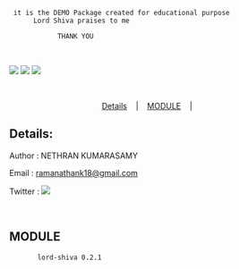 <p align=center>

     it is the DEMO Package created for educational purpose 
          Lord Shiva praises to me

                THANK YOU
<br>

<a target="_blank" href="https://www.python.org/downloads/" title="Python version"><img src="https://img.shields.io/badge/python-%3E=_3.6-green.svg"></a>
<a target="_blank"
href="https://github.com/nethra-coding/Lord_Shiva.git"
title="GITHUB"><img src="https://img.shields.io/badge/github-github-orange"></a>
<a target="_blank" href="https://twitter.com/intent/tweet?&url=https://github.com/nethra-coding/lord-shiva.git&hashtags= module ,%20python" title="share on twitter"><img src="https://img.shields.io/twitter/url/http/shields.io.svg?style=social"></a>
</p>

<br>

<p align="center">
  <a href="#details">Details</a>
  &nbsp;&nbsp;&nbsp;|&nbsp;&nbsp;&nbsp;
  <a href="#module">MODULE</a>
  &nbsp;&nbsp;&nbsp;|&nbsp;&nbsp;&nbsp;
</p>

<p align="center">
     
## Details:

 Author :
          NETHRAN KUMARASAMY

Email :  ramanathank18@gmail.com

  
Twitter : <a target="_blank" href="https://www.twitter.com/@dhanushra/" title = "@dhanushra"><img src = "https://img.shields.io/twitter/url/http/shields.io.svg?style=social">     </a>  

<br>

## MODULE

           lord-shiva 0.2.1

</p>
